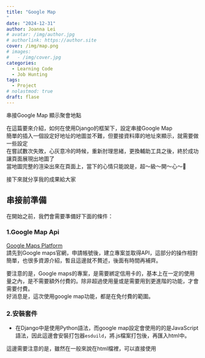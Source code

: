 ```yaml
---
title: "Google Map
"
date: "2024-12-31"
author: Joanna Lei
# avatar: /img/author.jpg
# authorlink: https://author.site
cover: /img/map.png
# images:
#   - /img/cover.jpg
categories:
  - Learning Code
  - Job Hunting
tags:
  - Project
# nolastmod: true
draft: flase
---
```


串接Google Map 顯示聚會地點

<!--more-->

在這篇要來介紹，如何在使用Django的框架下，設定串接Google Map  
簡單的插入一個設定好地址的地圖並不難，但要接資料庫的地址來顯示，就需要做一些設定  
在嘗試數次失敗，心灰意冷的時候，重新肘理思緒，更換輔助工具之後，終於成功讓頁面展現出地圖了  
當地圖完整的渲染出來在頁面上，當下的心情只能說是，超～級～開～心～💞  

接下來就分享我的成果給大家

## 串接前準備
在開始之前，我們會需要準備好下面的條件：
### 1.Google Map Api
[Google Maps Platform](https://developers.google.com/maps?authuser=1&hl=zh-tw)  
請先到Google maps官網，申請帳號後，建立專案並取得API，這部分的操作相對簡單，也很多資源介紹，暫且這邊就不贅述，後面有時間再補齊。  

要注意的是，Google maps的專案，是需要綁定信用卡的，基本上在一定的使用量之內，是不需要額外付費的。除非超過使用量或是需要用到更進階的功能，才會需要付費。  
好消息是，這次使用google map功能，都是在免付費的範圍。

### 2.安裝套件

- 在Django中是使用Python語法，而google map設定會使用的的是JavaScript語法，因此這邊會安裝打包器`esduild`，將.js檔案打包後，再匯入html中。  

這邊需要注意的是，雖然在一般來說在html檔裡，可以直接使用<script>放入指令，但在Django裡的html是吃不到python or js 語法的。
```
npm install esbuild
```

- 另外，因為會使用到API KEY，我們不希望顯示在前端被其他人玩爆😐，所以要將KEY放在環境變數中，這時候會需要套件`python-dotenv`去讀取，如果已經有安裝的這邊可以略過，
```
poetry add python-dotenv
``` 


## 小測試

在這邊，將會使用到上面申請好的之後的API KEY，如果還沒複製的可以到這個頁面複製：
![google map api key](/images/map_key.jpg)


這個測試是確認API KEY 帶入後能成功渲染地圖出來，地圖的地址是固定的，如果不需要的可以跳過此步驟。

我們到頁面上的總覽，進去會出現`試用API`
![google map try1](/images/map_try1.jpg)

會出現輸入地址的框，輸入一個地址，會出現輸入的位置地圖
![google map try2](/images/map_try2.jpg)

如果沒有直接顯示紅色地標📍，需要在地圖下方按確認。若確認位址下方就會出現程式碼標籤
![google map try3](/images/map_try3.jpg)

往下拉可以看到程式碼，必要放入的是三個箭頭指到的地方
![google map try4](/images/map_try4.jpg)

依照指示，將script中的`YOUR_API_KEY_HERE`替換成自己的API KEY
```js
<script async src="https://maps.googleapis.com/maps/api/js?key=YOUR_API_KEY_HERE&callback=console.debug&libraries=maps,marker&v=beta">
</script>
```
將程式碼放入之後，就可以在頁面上看到地圖了

## 串接資料庫

小試牛刀之後，要來讓google map 可以顯示我們資料庫裡面的地址
會編輯到的檔案有：  
- 環境變數- `settings`、`.env`、`.env.example`  
- 功能設定- `models.py`、`views.py`、`urls.py`、`map.js`、`map.html`

### 環境變數

先把重要的API KEY放入環境變數之中，避免後續操作時忘記拔掉，不小心將檔案傳到公開網域的話，後果可能會很嚴重的。

#### 1.將API KEY放入`.env`
```py
GOOGLE_MAPS_API_KEY= YOUR_KEY
```

#### 2.在`.env.example`加入變數
```py
GOOGLE_MAPS_API_KEY
```

#### 3.在`setting` 導入環境變數
```py
import os
from dotenv import load_dotenv

load_dotenv()
GOOGLE_MAPS_API_KEY = os.getenv("GOOGLE_MAPS_API_KEY")
```


### 功能設定

接下來進入正式的設定
#### 1.首先在`models.py`中，需要有個欄位裝地址
```py
from django.db import models

class Event(models.Model):
  title = models.CharField(max_length=100)
  address = models.CharField(max_length=255, help_text="聚會地址，例：台北市信義區市府路1號")

  def __str__(self):
        return self.title   
```

#### 2.`views.py` 設定功能
```py
from django.shortcuts import render, get_object_or_404
from .models import Event

def event_detail(request, event_id):
    event = get_object_or_404(Event, id=event_id)
    google_maps_api_key = settings.GOOGLE_MAPS_API_KEY
    return render(request, 'information.html', {'event': event, 'google_maps_api_key': google_maps_api_key,})

```
#### 3.掛上路徑`url.py`
```py
from django.urls import path
from .views import event_detail

urlpatterns = [
    path('event/<int:event_id>/', event_detail, name='event_detail'),
]
```
#### 4.在`html`置入。

在Django專案中的`html`使用jinja語法，重複的指令已拆出至`layout.html`
```html 
{% extends "base/layout.html" %}
{% load static %}
{% block head %}
    <script src="https://maps.googleapis.com/maps/api/js?key={{google_maps_api_key}}&callback=initMap&loading=async" async defer></script>
    <script src="{% static 'src/map.js' %}"></script>
{% endblock head %}

{% block content %}
  <h1>{{ event.title }}</h1>

  <div id="map" style="height: 300px; width: 100%;"></div>
  <input type="hidden" id="address" value="{{ activity.address|escapejs }}">
  </div>
{% endblock content %}
```

#### 5.`map.js`做google map設定，讓地址能以map方式呈現：
```js
window.initMap = function() {
    const address = document.getElementById('address').value;
    const geocoder = new google.maps.Geocoder();
    
    geocoder.geocode({ 'address': address }, function(results, status) {
        if (status === 'OK') {
            const map = new google.maps.Map(document.getElementById('map'), {
                zoom: 15,
                center: results[0].geometry.location
            });
            new google.maps.marker.AdvancedMarkerElement({
                position: results[0].geometry.location,
                map: map
            });
        } else {
            console.error('Geocode was not successful for the following reason: ' + status);
        }
    });
};
```
#### 6.將`map.js`打包
在`package.jason`設定指令和打拋出去的檔案路徑
```js
{
	"scripts": {
		"map": "esbuild ./src/script/map.js --bundle --outfile=static/src/map.js",
  }
}
```
執行打包
```js
npm run map
```

#### 7. `main.js`

由於專案一開始，設定了`main.js`，後面為管理方便，我將googls map需要設定js指令，另外開了檔案放置，但在實際執行時，網頁無法渲染出地圖的部分，進入網頁` 檢查>console `發現錯誤訊息顯示，
在`main.js`裡`initMap is not a function`因此將`map.js`匯入 `main.js`

```js
import initMap from './map';
initMap(); 
```
#### 8.完成
上面設定OK的話，就會在頁面看到地圖被渲染出來囉
而且還是資料庫裡面的地址呢，隨著每筆資料不同，也會跟著顯示對應的地圖。
如果目前資料庫裡面沒有資料，記得先去資料庫建立好資料之後，在回來測試。
![google map show on page](/images/map_ok.jpg)

## 額外功能
在找資料的時候，發現除了顯示地標之外，另有幾個功能可以提升UX，之後有時間實際操作，再把詳細的步驟放整理成文章放上來。  
這邊就先列舉功能＆參考影片

### 其他功能
- 顯示使用者目前位置
- 顯示線路（目前位置-目的地位置）

### 參考資源
[Google map 功能串接介紹-1(英文)](https://www.youtube.com/watch?v=5DBFS1FHkRg)  
[Google map 功能串接介紹-2(英文)](https://www.youtube.com/watch?v=DCmxC0NyfrA)  
[Google map 功能串接介紹-3(英文)](https://www.youtube.com/watch?v=oT-iIgNuQZw)  
[Google map 功能串接介紹-4(英文)](https://www.youtube.com/watch?v=sasx2ppol5c&t=20s)
